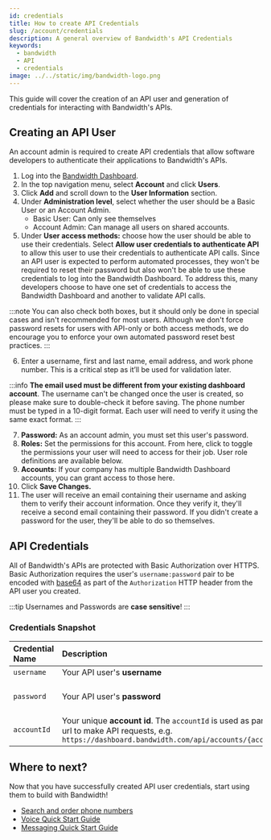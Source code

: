 ```yaml
---
id: credentials
title: How to create API Credentials
slug: /account/credentials
description: A general overview of Bandwidth's API Credentials
keywords:
  - bandwidth
  - API
  - credentials
image: ../../static/img/bandwidth-logo.png
---
```


This guide will cover the creation of an API user and generation of credentials for interacting with Bandwidth's APIs.

## Creating an API User

An account admin is required to create API credentials that allow software developers to authenticate their applications to Bandwidth's APIs.

1. Log into the [Bandwidth Dashboard](https://dashboard.bandwidth.com/).
2. In the top navigation menu, select **Account** and click **Users**.
3. Click **Add** and scroll down to the **User Information** section.
4. Under **Administration level**, select whether the user should be a Basic User or an Account Admin.
    - Basic User: Can only see themselves
    - Account Admin: Can manage all users on shared accounts.
5. Under **User access methods:** choose how the user should be able to use their credentials. Select **Allow user credentials to authenticate API** to allow this user to use their credentials to authenticate API calls. Since an API user is expected to perform automated processes, they won't be required to reset their password but also won't be able to use these credentials to log into the Bandwidth Dashboard. To address this, many developers choose to have one set of credentials to access the Bandwidth Dashboard and another to validate API calls.

:::note 
You can also check both boxes, but it should only be done in special cases and isn't recommended for most users. Although we don't force password resets for users with API-only or both access methods, we do encourage you to enforce your own automated password reset best practices.
:::

6. Enter a username, first and last name, email address, and work phone number. This is a critical step as it’ll be used for validation later.

:::info
**The email used must be different from your existing dashboard account**. The username can't be changed once the user is created, so please make sure to double-check it before saving. The phone number must be typed in a 10-digit format. Each user will need to verify it using the same exact format.
:::

7. **Password:** As an account admin, you must set this user's password.
8. **Roles:** Set the permissions for this account. From here, click to toggle the permissions your user will need to access for their job. User role definitions are available below.
9. **Accounts:** If your company has multiple Bandwidth Dashboard accounts, you can grant access to those here.
10. Click **Save Changes.**
11. The user will receive an email containing their username and asking them to verify their account information. Once they verify it, they'll receive a second email containing their password. If you didn't create a password for the user, they'll be able to do so themselves.

## API Credentials

All of Bandwidth's APIs are protected with Basic Authorization over HTTPS. Basic Authorization requires the user's `username:password` pair to be encoded with [base64](https://en.wikipedia.org/wiki/Base64) as part of the `Authorization` HTTP header from the API user you created.

:::tip
Usernames and Passwords are **case sensitive**!
:::

### Credentials Snapshot

| Credential Name | Description                                                                                                                                                   | Example                                            |
|:----------------|:--------------------------------------------------------------------------------------------------------------------------------------------------------------|:---------------------------------------------------|
| `username`      | Your API user's **username**                                                                                                                                  | `jdoe`                                             |
| `password`      | Your API user's **password**                                                                                                                                  | `correct-horse-battery-staple`                     |
| `accountId`     | Your unique **account id**. The `accountId` is used as part of the url to make API requests, e.g. `https://dashboard.bandwidth.com/api/accounts/{accountId}/` | `920012`                                           |

## Where to next?

Now that you have successfully created API user credentials, start using them to build with Bandwidth!
- [Search and order phone numbers](/docs/numbers/guides/searchingForNumbers/)
- [Voice Quick Start Guide](/docs/voice/quickStart/)
- [Messaging Quick Start Guide](/docs/messaging/quickStart/)